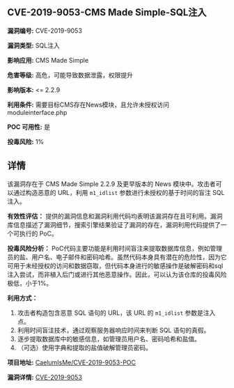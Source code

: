 ## CVE-2019-9053-CMS Made Simple-SQL注入

**漏洞编号:** CVE-2019-9053

**漏洞类型:** SQL注入

**影响应用:** CMS Made Simple

**危害等级:** 高危，可能导致数据泄露，权限提升

**影响版本:** <= 2.2.9

**利用条件:** 需要目标CMS存在News模块，且允许未授权访问moduleinterface.php

**POC 可用性:** 是

**投毒风险:** 1%

## 详情

该漏洞存在于 CMS Made Simple 2.2.9 及更早版本的 News 模块中。攻击者可以通过构造恶意的 URL，利用 `m1_idlist` 参数进行未授权的基于时间的盲注 SQL 注入。

**有效性评估：**
提供的漏洞信息和漏洞利用代码均表明该漏洞存在且可利用。漏洞库信息描述了漏洞细节，搜索引擎结果验证了漏洞的存在，漏洞利用代码提供了一个可执行的 PoC。

**投毒风险分析：**
PoC代码主要功能是利用时间盲注来提取数据库信息，例如管理员的盐、用户名、电子邮件和密码哈希。虽然代码本身具有潜在的危险性，因为它可用于未经授权的访问和数据窃取，但代码本身进行的敏感操作是破解密码和sql注入尝试，而非植入后门或进行其他恶意操作。因此，可以认为该仓库的投毒风险极低，小于1%。

**利用方式：**
1.  攻击者构造包含恶意 SQL 语句的 URL，该 URL 的 `m1_idlist` 参数是注入点。
2.  利用时间盲注技术，通过观察服务器响应时间来判断 SQL 语句的真假。
3.  逐步提取数据库中的敏感信息，如管理员用户名、密码哈希和盐值。
4.  （可选）使用字典和提取的盐值破解管理员密码。

**项目地址:** [CaelumIsMe/CVE-2019-9053-POC](https://github.com/CaelumIsMe/CVE-2019-9053-POC)

**漏洞详情:** [CVE-2019-9053](https://nvd.nist.gov/vuln/detail/CVE-2019-9053)